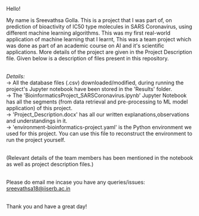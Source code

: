 Hello!

My name is Sreevathsa Golla. This is a project that I was part of, on prediction of bioactivity of IC50 type molecules in SARS Coronavirus, using different machine learning algorithms. This was my first real-world application of machine learning that I learnt,
This was a team project which was done as part of an academic course on AI and it's scientific applications. More details of the project are given in the Project Description file. Given below is a description of files present in this repository.<Br><br>

*Details:*<br>
-> All the database files (.csv) downloaded/modified, during running the project's Jupyter notebook 
have been stored in the 'Results' folder.<br>
-> The 'BioinformaticsProject_SARSCoronavirus.ipynb' Jupyter Notebook has all the segments
(from data retrieval and pre-processing to ML model application) of this project.<br>
-> 'Project_Description.docx' has all our written explanations,observations and 
understandings in it.<br>
-> 'environment-bioinformatics-project.yaml' is the Python environment we used for this project.
You can use this file to reconstruct the environment to run the project yourself.<br><br>

(Relevant details of the team members has been mentioned in the notebook as well as 
project description files.)<br><br>

Please do email me incase you have any queries/issues: sreevathsa18@iiserb.ac.in<br><br>

Thank you and have a great day!

